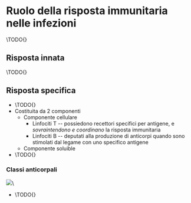 # Ruolo della risposta immunitaria nelle infezioni
\TODO{}

## Risposta innata
\TODO{}

## Risposta specifica
- \TODO{}
- Costituita da 2 componenti
    - Componente cellulare
        - Linfociti T -- possiedono recettori specifici per antigene, e _sovraintendono e coordinano_ la risposta immunitaria
        - Linfociti B -- deputati alla produzione di anticorpi quando sono stimolati dal legame con uno specifico antigene
    - Componente soluible
- \TODO{}

### Classi anticorpali

![](img/ig.png)\ 

- \TODO{}


